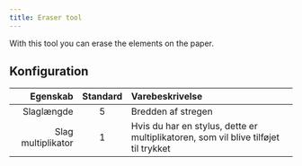 ```yaml
---
title: Eraser tool
---
```


With this tool you can erase the elements on the paper.

## Konfiguration

|           Egenskab | Standard | Varebeskrivelse                                                                     |
| -----------------: | :------: | :---------------------------------------------------------------------------------- |
|         Slaglængde |     5    | Bredden af stregen                                                                  |
| Slag multiplikator |     1    | Hvis du har en stylus, dette er multiplikatoren, som vil blive tilføjet til trykket |

